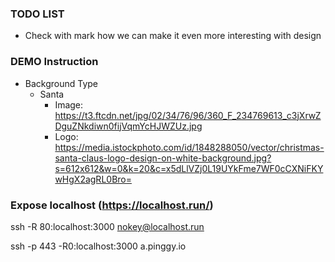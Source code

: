 ### TODO LIST

- Check with mark how we can make it even more interesting with design

### DEMO Instruction

- Background Type
    - Santa
        - Image: https://t3.ftcdn.net/jpg/02/34/76/96/360_F_234769613_c3jXrwZDguZNkdiwn0fijVqmYcHJWZUz.jpg
        - Logo: https://media.istockphoto.com/id/1848288050/vector/christmas-santa-claus-logo-design-on-white-background.jpg?s=612x612&w=0&k=20&c=x5dLlVZj0L19UYkFme7WF0cCXNiFKYwHgX2agRL0Bro=

### Expose localhost (https://localhost.run/)
ssh -R 80:localhost:3000 nokey@localhost.run

ssh -p 443 -R0:localhost:3000 a.pinggy.io